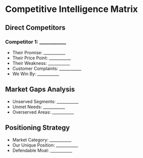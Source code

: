 # Competitive Intelligence Matrix

## Direct Competitors
### Competitor 1: ___________
- Their Promise: ___________
- Their Price Point: ___________
- Their Weakness: ___________
- Customer Complaints: ___________
- We Win By: ___________

## Market Gaps Analysis
- Unserved Segments: ___________
- Unmet Needs: ___________
- Overserved Areas: ___________

## Positioning Strategy
- Market Category: ___________
- Our Unique Position: ___________
- Defendable Moat: ___________